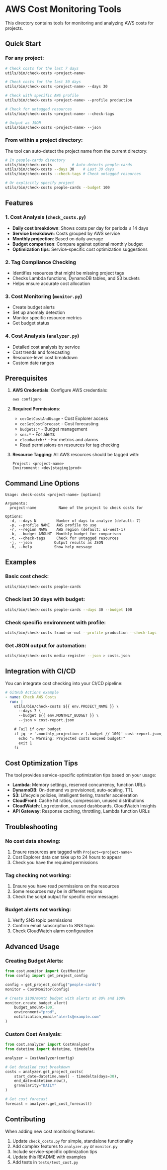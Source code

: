 # AWS Cost Monitoring Tools

This directory contains tools for monitoring and analyzing AWS costs for projects.

## Quick Start

### For any project:

```bash
# Check costs for the last 7 days
utils/bin/check-costs <project-name>

# Check costs for the last 30 days
utils/bin/check-costs <project-name> --days 30

# Check with specific AWS profile
utils/bin/check-costs <project-name> --profile production

# Check for untagged resources
utils/bin/check-costs <project-name> --check-tags

# Output as JSON
utils/bin/check-costs <project-name> --json
```

### From within a project directory:

The tool can auto-detect the project name from the current directory:

```bash
# In people-cards directory
utils/bin/check-costs         # Auto-detects people-cards
utils/bin/check-costs --days 30    # Last 30 days
utils/bin/check-costs --check-tags # Check untagged resources

# Or explicitly specify project
utils/bin/check-costs people-cards --budget 100
```

## Features

### 1. Cost Analysis (`check_costs.py`)

- **Daily cost breakdown**: Shows costs per day for periods ≤ 14 days
- **Service breakdown**: Costs grouped by AWS service
- **Monthly projection**: Based on daily average
- **Budget comparison**: Compare against optional monthly budget
- **Optimization tips**: Service-specific cost optimization suggestions

### 2. Tag Compliance Checking

- Identifies resources that might be missing project tags
- Checks Lambda functions, DynamoDB tables, and S3 buckets
- Helps ensure accurate cost allocation

### 3. Cost Monitoring (`monitor.py`)

- Create budget alerts
- Set up anomaly detection
- Monitor specific resource metrics
- Get budget status

### 4. Cost Analysis (`analyzer.py`)

- Detailed cost analysis by service
- Cost trends and forecasting
- Resource-level cost breakdown
- Custom date ranges

## Prerequisites

1. **AWS Credentials**: Configure AWS credentials:

   ```bash
   aws configure
   ```

2. **Required Permissions**:
   - `ce:GetCostAndUsage` - Cost Explorer access
   - `ce:GetCostForecast` - Cost forecasting
   - `budgets:*` - Budget management
   - `sns:*` - For alerts
   - `cloudwatch:*` - For metrics and alarms
   - Read permissions on resources for tag checking

3. **Resource Tagging**:
   All AWS resources should be tagged with:
   ```
   Project: <project-name>
   Environment: <dev|staging|prod>
   ```

## Command Line Options

```
Usage: check-costs <project-name> [options]

Arguments:
  project-name          Name of the project to check costs for

Options:
  -d, --days N         Number of days to analyze (default: 7)
  -p, --profile NAME   AWS profile to use
  -r, --region NAME    AWS region (default: us-west-1)
  -b, --budget AMOUNT  Monthly budget for comparison
  -t, --check-tags     Check for untagged resources
  -j, --json          Output results as JSON
  -h, --help          Show help message
```

## Examples

### Basic cost check:

```bash
utils/bin/check-costs people-cards
```

### Check last 30 days with budget:

```bash
utils/bin/check-costs people-cards --days 30 --budget 100
```

### Check specific environment with profile:

```bash
utils/bin/check-costs fraud-or-not --profile production --check-tags
```

### Get JSON output for automation:

```bash
utils/bin/check-costs media-register --json > costs.json
```

## Integration with CI/CD

You can integrate cost checking into your CI/CD pipeline:

```yaml
# GitHub Actions example
- name: Check AWS Costs
  run: |
    utils/bin/check-costs ${{ env.PROJECT_NAME }} \
      --days 7 \
      --budget ${{ env.MONTHLY_BUDGET }} \
      --json > cost-report.json

    # Fail if over budget
    if jq -e '.monthly_projection > (.budget // 100)' cost-report.json; then
      echo "⚠️ Warning: Projected costs exceed budget!"
      exit 1
    fi
```

## Cost Optimization Tips

The tool provides service-specific optimization tips based on your usage:

- **Lambda**: Memory settings, reserved concurrency, function URLs
- **DynamoDB**: On-demand vs provisioned, auto-scaling, TTL
- **S3**: Lifecycle policies, intelligent tiering, transfer acceleration
- **CloudFront**: Cache hit ratios, compression, unused distributions
- **CloudWatch**: Log retention, unused dashboards, CloudWatch Insights
- **API Gateway**: Response caching, throttling, Lambda function URLs

## Troubleshooting

### No cost data showing:

1. Ensure resources are tagged with `Project=<project-name>`
2. Cost Explorer data can take up to 24 hours to appear
3. Check you have the required permissions

### Tag checking not working:

1. Ensure you have read permissions on the resources
2. Some resources may be in different regions
3. Check the script output for specific error messages

### Budget alerts not working:

1. Verify SNS topic permissions
2. Confirm email subscription to SNS topic
3. Check CloudWatch alarm configuration

## Advanced Usage

### Creating Budget Alerts:

```python
from cost.monitor import CostMonitor
from config import get_project_config

config = get_project_config("people-cards")
monitor = CostMonitor(config)

# Create $100/month budget with alerts at 80% and 100%
monitor.create_budget_alert(
    budget_amount=100,
    environment="prod",
    notification_email="alerts@example.com"
)
```

### Custom Cost Analysis:

```python
from cost.analyzer import CostAnalyzer
from datetime import datetime, timedelta

analyzer = CostAnalyzer(config)

# Get detailed cost breakdown
costs = analyzer.get_project_costs(
    start_date=datetime.now() - timedelta(days=30),
    end_date=datetime.now(),
    granularity="DAILY"
)

# Get cost forecast
forecast = analyzer.get_cost_forecast()
```

## Contributing

When adding new cost monitoring features:

1. Update `check_costs.py` for simple, standalone functionality
2. Add complex features to `analyzer.py` or `monitor.py`
3. Include service-specific optimization tips
4. Update this README with examples
5. Add tests in `tests/test_cost.py`
